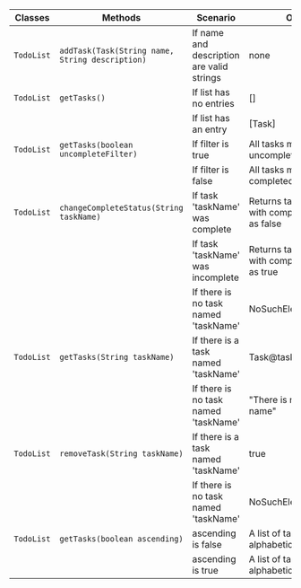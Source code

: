| Classes    | Methods                                         | Scenario                                  | Outputs                                                 |
|------------|-------------------------------------------------|-------------------------------------------|---------------------------------------------------------|
| `TodoList` | `addTask(Task(String name, String description)` | If name and description are valid strings | none                                                    |
| `TodoList` | `getTasks()`                                    | If list has no entries                    | []                                                      |
|            |                                                 | If list has an entry                      | [Task]                                                  |
| `TodoList` | `getTasks(boolean uncompleteFilter)`            | If filter is true                         | All tasks marked as uncompleted                         |
|            |                                                 | If filter is false                        | All tasks marked as completed                           |
| `TodoList` | `changeCompleteStatus(String taskName)`         | If task 'taskName' was complete           | Returns task 'taskName' with completed now set as false |
|            |                                                 | If task 'taskName' was incomplete         | Returns task 'taskName' with completed now set as true  |
|            |                                                 | If there is no task named 'taskName'      | NoSuchElementException                                  |
| `TodoList` | `getTasks(String taskName)`                     | If there is a task named 'taskName'       | Task@taskName                                           |
|            |                                                 | If there is no task named 'taskName'      | "There is no task by that name"                         |
| `TodoList` | `removeTask(String taskName)`                   | If there is a task named 'taskName'       | true                                                    |
|            |                                                 | If there is no task named 'taskName'      | NoSuchElementException                                  |
| `TodoList` | `getTasks(boolean ascending)`                   | ascending is false                        | A list of tasks, sorted alphabetically a-z              |
|            |                                                 | ascending is true                         | A list of tasks, sorted alphabetically z-a              |
